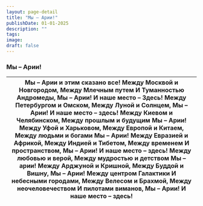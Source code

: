 ```yaml
---
layout: page-detail
title: "Мы – Арии!"
publishDate: 01-01-2025
description: ""
tags:
image:
draft: false
---
```


### Мы – Арии!

| Мы – Арии и этим сказано все! Между Москвой и Новгородом,  Между Млечным путем  И Туманностью Андромеды,  Мы – Арии! И наше место –  Здесь!  Между Петербургом и Омском, Между Луной и Солнцем, Мы – Арии!  И наше место – здесь!  Между Киевом и Челябинском, Между прошлым и будущим Мы – Арии!  Между Уфой и Харьковом, Между Европой и Китаем, Между людьми и богами Мы – Арии!  Между Евразией и Африкой, Между Индией и Тибетом, Между временем  И пространством, Мы – Арии! И наше место – здесь!  Между любовью и верой, Между мудростью и детством Мы – арии!  Между Арджуной и Кришной, Между Буддой и Вишну, Мы – Арии!  Между центром Галактики  И небесными городами, Между Велесом и Брахмой, Между неочеловечеством  И пилотами виманов, Мы – Арии! И наше место – здесь! |
| ---------------------------------------------------------------------------------------------------------------------------------------------------------------------------------------------------------------------------------------------------------------------------------------------------------------------------------------------------------------------------------------------------------------------------------------------------------------------------------------------------------------------------------------------------------------------------------------------------------------------------------------------------------------------------------------------------------------------------------------------------------------------------------------- |
  
  
